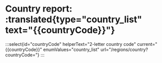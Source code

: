 # Country report: :translated{type="country_list" text="{{countryCode}}"}

:::select{id="countryCode" helperText="2-letter country code" current="{{countryCode}}" enumValues="country_list" url="/regions/country?countryCode="}
:::
